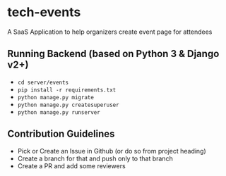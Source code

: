 # tech-events
A SaaS Application to help organizers create event page for attendees 

## Running Backend (based on Python 3 & Django v2+)
- `cd server/events`
- `pip install -r requirements.txt`
- `python manage.py migrate`
- `python manage.py createsuperuser`
- `python manage.py runserver`

## Contribution Guidelines
- Pick or Create an Issue in Github (or do so from project heading)
- Create a branch for that and push only to that branch
- Create a PR and add some reviewers 
